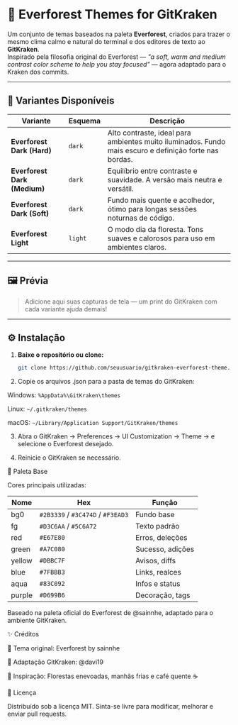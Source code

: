 # 🌲 Everforest Themes for GitKraken

Um conjunto de temas baseados na paleta **Everforest**, criados para trazer o mesmo clima calmo e natural do terminal e dos editores de texto ao **GitKraken**.  
Inspirado pela filosofia original do Everforest — *"a soft, warm and medium contrast color scheme to help you stay focused"* — agora adaptado para o Kraken dos commits.

---

## 🎨 Variantes Disponíveis

| Variante | Esquema | Descrição |
|-----------|----------|-----------|
| **Everforest Dark (Hard)** | `dark` | Alto contraste, ideal para ambientes muito iluminados. Fundo mais escuro e definição forte nas bordas. |
| **Everforest Dark (Medium)** | `dark` | Equilíbrio entre contraste e suavidade. A versão mais neutra e versátil. |
| **Everforest Dark (Soft)** | `dark` | Fundo mais quente e acolhedor, ótimo para longas sessões noturnas de código. |
| **Everforest Light** | `light` | O modo dia da floresta. Tons suaves e calorosos para uso em ambientes claros. |

---

## 🖼️ Prévia

> Adicione aqui suas capturas de tela — um print do GitKraken com cada variante ajuda demais!


---

## ⚙️ Instalação

1. **Baixe o repositório ou clone:**

   ```bash
   git clone https://github.com/seuusuario/gitkraken-everforest-theme.git
2. Copie os arquivos .json para a pasta de temas do GitKraken:

Windows: `%AppData%\GitKraken\themes`

Linux: `~/.gitkraken/themes`

macOS: `~/Library/Application Support/GitKraken/themes`

3. Abra o GitKraken → Preferences → UI Customization → Theme → e selecione o Everforest desejado.

4. Reinicie o GitKraken se necessário.

🌿 Paleta Base

Cores principais utilizadas:

| Nome |	Hex |	Função|
| ---|--|---|
|bg0|	`#2B3339` / `#3C474D` / `#F3EAD3`	|Fundo base
|fg	|`#D3C6AA` / `#5C6A72`	|Texto padrão
|red|	`#E67E80`|	Erros, deleções
|green|	`#A7C080	`|Sucesso, adições
|yellow|	`#DBBC7F`|	Avisos, diffs
|blue|	`#7FBBB3`|	Links, realces
|aqua|	`#83C092`|	Infos e status
|purple|	`#D699B6`|	Decoração, tags

Baseado na paleta oficial do Everforest
de @sainnhe, adaptado para o ambiente GitKraken.

✨ Créditos

🎨 Tema original: Everforest by sainnhe

🔧 Adaptação GitKraken: @davi19

🧠 Inspiração: Florestas enevoadas, manhãs frias e café quente ☕

📜 Licença

Distribuído sob a licença MIT.
Sinta-se livre para modificar, melhorar e enviar pull requests.